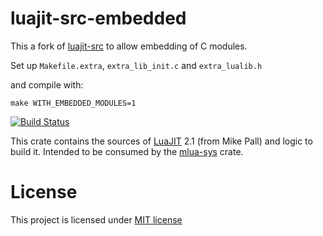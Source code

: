 # luajit-src-embedded

This a fork of [luajit-src](https://github.com/mlua-rs/luajit-src-rs) to allow embedding of C modules.

Set up `Makefile.extra`, `extra_lib_init.c` and `extra_lualib.h`

and compile with:

```
make WITH_EMBEDDED_MODULES=1
```

[![Build Status]][github-actions]

[Build Status]: https://github.com/khvzak/luajit-src-rs/workflows/CI/badge.svg
[github-actions]: https://github.com/khvzak/luajit-src-rs/actions

This crate contains the sources of [LuaJIT] 2.1 (from Mike Pall) and logic to build it.
Intended to be consumed by the [mlua-sys] crate.

[LuaJIT]: https://github.com/LuaJIT/LuaJIT
[mlua-sys]: https://crates.io/crates/mlua-sys

# License

This project is licensed under [MIT license](http://opensource.org/licenses/MIT)
